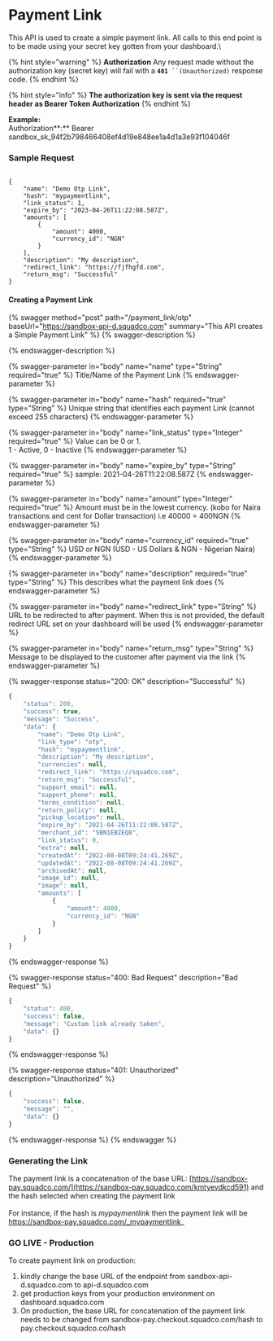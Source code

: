 # Payment Link

This API is used to create a simple payment link. All calls to this end point is to be made using your secret key gotten from your dashboard.\


{% hint style="warning" %}
**Authorization** Any request made without the authorization key (secret key) will fail with a **`401`**` ``(Unauthorized)` response code.
{% endhint %}

{% hint style="info" %}
**The authorization key is sent via the request header as Bearer Token Authorization**
{% endhint %}

**Example:**\
Authorization**:** Bearer sandbox\_sk\_94f2b798466408ef4d19e848ee1a4d1a3e93f104046f

### Sample Request

```

{
    "name": "Demo Otp Link",
    "hash": "mypaymentlink",
    "link_status": 1,
    "expire_by": "2023-04-26T11:22:08.587Z",
    "amounts": [
        {
            "amount": 4000,
            "currency_id": "NGN"
        }
    ],
    "description": "My description",
    "redirect_link": "https://fjfhgfd.com",
    "return_msg": "Successful"
}
```

#### Creating a Payment Link

{% swagger method="post" path="/payment_link/otp" baseUrl="https://sandbox-api-d.squadco.com" summary="This API creates a Simple Payment Link" %}
{% swagger-description %}

{% endswagger-description %}

{% swagger-parameter in="body" name="name" type="String" required="true" %}
Title/Name of the Payment Link
{% endswagger-parameter %}

{% swagger-parameter in="body" name="hash" required="true" type="String" %}
Unique string that identifies each payment Link (cannot exceed 255 characters)
{% endswagger-parameter %}

{% swagger-parameter in="body" name="link_status" type="Integer" required="true" %}
Value can be 0 or 1. \
1 - Active, 0 - Inactive
{% endswagger-parameter %}

{% swagger-parameter in="body" name="expire_by" type="String" required="true" %}
sample: 2021-04-26T11:22:08.587Z
{% endswagger-parameter %}

{% swagger-parameter in="body" name="amount" type="Integer" required="true" %}
Amount must be in the lowest currency. (kobo for Naira transactions and cent for Dollar transaction) i.e 40000 = 400NGN
{% endswagger-parameter %}

{% swagger-parameter in="body" name="currency_id" required="true" type="String" %}
USD or NGN (USD - US Dollars & NGN - Nigerian Naira)
{% endswagger-parameter %}

{% swagger-parameter in="body" name="description" required="true" type="String" %}
This describes what the payment link does
{% endswagger-parameter %}

{% swagger-parameter in="body" name="redirect_link" type="String" %}
URL to be redirected to after payment. When this is not provided, the default redirect URL set on your dashboard will be used
{% endswagger-parameter %}

{% swagger-parameter in="body" name="return_msg" type="String" %}
Message to be displayed to the customer after payment via the link
{% endswagger-parameter %}

{% swagger-response status="200: OK" description="Successful" %}
```javascript
{
    "status": 200,
    "success": true,
    "message": "Success",
    "data": {
        "name": "Demo Otp Link",
        "link_type": "otp",
        "hash": "mypaymentlink",
        "description": "My description",
        "currencies": null,
        "redirect_link": "https://squadco.com",
        "return_msg": "Successful",
        "support_email": null,
        "support_phone": null,
        "terms_condition": null,
        "return_policy": null,
        "pickup_location": null,
        "expire_by": "2021-04-26T11:22:08.587Z",
        "merchant_id": "SBN1EBZEQ8",
        "link_status": 0,
        "extra": null,
        "createdAt": "2022-08-08T09:24:41.269Z",
        "updatedAt": "2022-08-08T09:24:41.269Z",
        "archivedAt": null,
        "image_id": null,
        "image": null,
        "amounts": [
            {
                "amount": 4000,
                "currency_id": "NGN"
            }
        ]
    }
}
```
{% endswagger-response %}

{% swagger-response status="400: Bad Request" description="Bad Request" %}
```javascript
{
    "status": 400,
    "success": false,
    "message": "Custom link already taken",
    "data": {}
}
```
{% endswagger-response %}

{% swagger-response status="401: Unauthorized" description="Unauthorized" %}
```javascript
{
    "success": false,
    "message": "",
    "data": {}
}
```
{% endswagger-response %}
{% endswagger %}

### Generating the Link

The payment link is a concatenation of the base URL: [https://sandbox-pay.squadco.com/](https://sandbox-pay.squadco.com/kmtyevdkcd591) and the hash selected when creating the payment link\
\
For instance, if the hash is _mypaymentlink_ then the payment link will be https://sandbox-pay.squadco.com/_mypaymentlink_

### GO LIVE - Production

To create payment link on production:

1. &#x20;kindly change the base URL of the endpoint from sandbox-api-d.squadco.com to api-d.squadco.com
2. get production keys from your production environment on dashboard.squadco.com
3. On production, the base URL for concatenation of the payment link needs to be changed from sandbox-pay.checkout.squadco.com/hash to pay.checkout.squadco.co/hash
